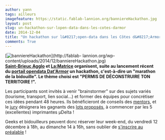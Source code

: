 ```yaml
---
author: yann
tags: ailleurs
imagefeature: https://static.fablab-lannion.org/banniereHackathon.jpg
layout: post
slug: un-hackathon-sur-lopen-data-dans-les-cotes-darmor
date: 2014-12-04
title: "Un hackathon sur l&#8217;open-data dans les Côtes d&#8217;Armor"
comments: True
---
```

[![banniereHackathon](https://static.fablab-lannion.org/banniereHackathon-300x100.jpg)](http://fablab-
lannion.org/wp-content/uploads/2014/12/banniereHackathon.jpg)  
**[Saint-Brieuc Agglo](http://www.saintbrieuc-agglo.fr/) et [La:Matrice](http://www.la-matrice.org/) organisent, suite au lancement récent du [portail opendata Dat'Armor](http://cotesdarmor.fr/le_developpement/datarmor.html) un hackathon, c'est-à-dire un "marathon de la bidouille". Le thème choisi est "PERMIS DE DÉCONSTRUIRE TON TERRITOIRE !".**  


Les participants sont invités à venir "brainstormer" sur des sujets variés
(tourisme, transport, lien social…) et former des équipes pour concrétiser ces
idées pendant 48 heures. Ils bénéficieront de conseils des
[mentors](http://hackathon.la-matrice.org/mentors/), et le
[jury](http://hackathon.la-matrice.org/jury/) désignera les gagnants des [lots
proposés](http://hackathon.la-matrice.org/on-gagne-quoi/), à commencer par les
5 (excellentes) imprimantes µDelta !

Geeks et bidouilleurs peuvent donc réserver leur week-end, du vendredi 12
décembre à 18h, au dimanche 14 à 16h, sans oublier de [s'inscrire au
préalable](http://hackathon.la-matrice.org/inscription/) !


